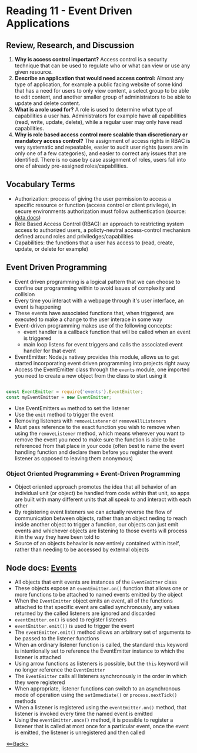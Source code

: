 # Reading 11 - Event Driven Applications

## Review, Research, and Discussion

1. **Why is access control important?** Access control is a security technique that can be used to regulate who or what can view or use any given resource.
1. **Describe an application that would need access control:** Almost any type of application, for example a public facing website of some kind that has a need for users to only view content, a select group to be able to edit content, and another smaller group of administrators to be able to update and delete content.
1. **What is a role used for?** A role is used to determine what type of capabilities a user has. Administrators for example have all capabilities (read, write, update, delete), while a regular user may only have read capabilities.
1. **Why is role based access control more scalable than discretionary or mandatory access control?** The assignment of access rights in RBAC is very systematic and repeatable, easier to audit user rights (users are in only one of a few categories), and easier to correct any issues that are identified. There is no case by case assignment of roles, users fall into one of already pre-assigned roles/capabilities.

## Vocabulary Terms

- Authorization: process of giving the user permission to access a specific resource or function (access control or client privilege), in secure environments authorization must follow authentication (source: [okta docs](https://www.okta.com/identity-101/authentication-vs-authorization/))
- Role Based Access Control (RBAC): an approach to restricting system access to authorized users, a policty-neutral access-control mechanism defined around roles and priviledges/capabilities
- Capabilities: the functions that a user has access to (read, create, update, or delete for example)

## Event Driven Programming

- Event driven programming is a logical pattern that we can choose to confine our programming within to avoid issues of complexity and collision
- Every time you interact with a webpage through it's user interface, an event is happening
- These events have associated functions that, when triggered, are executed to make a change to the user interace in some way
- Event-driven programming makes use of the following concepts:
  - event handler is a callback function that will be called when an event is triggered
  - main loop listens for event triggers and calls the associated event handler for that event
- EventEmitter: Node.js nativey provides this module, allows us to get started incorporating event driven programming into projects right away
- Access the EventEmitter class through the ```events``` module, one imported you need to create a new object from the class to start using it

``` javascript

const EventEmitter = require('events').EventEmitter;
const myEventEmitter = new EventEmitter;

```

- Use EventEmitters ```on``` method to set the listener
- Use the ```emit``` method to trigger the event
- Removing listeners with ```removeListener``` or ```removeAllListeners```
- Must pass reference to the exact function you wish to remove when using the ```removeListener``` method, which means wherever you want to remove the event you need to make sure the function is able to be referenced from that place in your code (often best to name the event handling function and declare them before you register the event listener as opposed to leaving them anonymous)

### Object Oriented Programming + Event-Driven Programming

- Object oriented approach promotes the idea that all behavior of an individual unit (or object) be handled from code within that unit, so apps are built with many different units that all speak to and interact with each other
- By registering event listeners we can actually reverse the flow of communication between objects, rather than an object neding to reach inside another object to trigger a function, our objects can just emit events and whichever objects are listening to those events will process it in the way they have been told to
- Source of an objects behavior is now entirely contained within itself, rather than needing to be accessed by external objects

## Node docs: [Events](https://nodejs.org/api/events.html)

- All objects that emit events are instances of the ```EventEmitter``` class
- These objects expose an ```eventEmitter.on()``` function that allows one or more functions to be attached to named events emitted by the object
- When the ```EventEmitter``` object emits an event, all of the functions attached to that specific event are called synchronously, any values returned by the called listeners are ignored and discarded
- ```eventEmitter.on()``` is used to register listeners
- ```eventEmitter.emit())``` is used to trigger the event
- The ```eventEmitter.emit()``` method allows an arbitrary set of arguments to be passed to the listener functions
- When an ordinary listener function is called, the standard ```this``` keyword is intentionally set to reference the EventEmitter instance to which the listener is attached
- Using arrow functions as listeners is possible, but the ```this``` keyword will no longer reference the ```EventEmitter```
- The ```EventEmitter``` calls all listeners synchronously in the order in which they were registered
- When appropriate, listener functions can switch to an asynchronous mode of operation using the ```setImmediate()``` or ```process.nextTick()``` methods
- When a listener is registered using the ```eventEmitter.on()``` method, that listener is invoked every time the named event is emitted
- Using the ```eventEmitter.once()``` method, it is possible to register a listener that is called at most once for a particular event, once the event is emitted, the listener is unregistered and then called

[<==Back>](../README.md)
